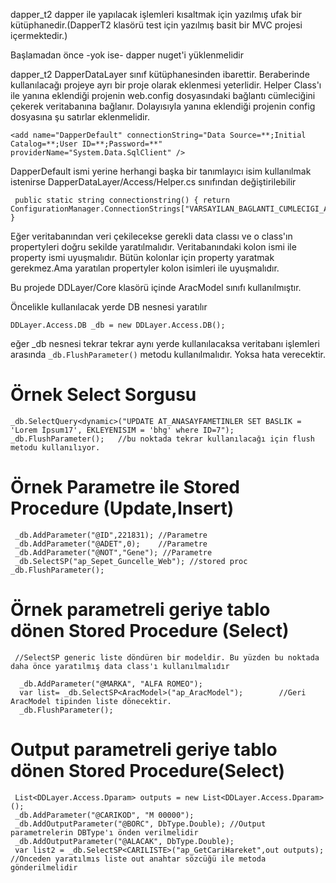 dapper_t2 dapper ile yapılacak işlemleri kısaltmak için yazılmış ufak bir kütüphanedir.(DapperT2 klasörü test için yazılmış basit bir MVC projesi içermektedir.)

Başlamadan önce -yok ise- dapper nuget'i yüklenmelidir

dapper_t2 DapperDataLayer sınıf kütüphanesinden ibarettir. Beraberinde kullanılacağı projeye ayrı bir proje olarak eklenmesi yeterlidir. Helper Class'ı ile yanına eklendiği projenin web.config dosyasındaki bağlantı cümleciğini çekerek veritabanına bağlanır. Dolayısıyla yanına eklendiği projenin config dosyasına şu satırlar eklenmelidir.

``` <add name="DapperDefault" connectionString="Data Source=**;Initial Catalog=**;User ID=**;Password=**" providerName="System.Data.SqlClient" /> ```

DapperDefault ismi yerine herhangi başka bir tanımlayıcı isim kullanılmak istenirse DapperDataLayer/Access/Helper.cs sınıfından değiştirilebilir 

``` 
 public static string connectionstring() { return ConfigurationManager.ConnectionStrings["VARSAYILAN_BAGLANTI_CUMLECIGI_ADI"].ConnectionString; }

```
  
Eğer veritabanından veri çekilecekse gerekli data classı ve o class'ın propertyleri doğru sekilde yaratılmalıdır. Veritabanındaki kolon ismi ile property ismi uyuşmalıdır. Bütün kolonlar için property yaratmak gerekmez.Ama yaratılan propertyler kolon isimleri ile uyuşmalıdır.
 
 Bu projede DDLayer/Core klasörü içinde AracModel sınıfı kullanılmıştır.
 
 Öncelikle kullanılacak yerde DB nesnesi yaratılır
 
``` DDLayer.Access.DB _db = new DDLayer.Access.DB(); ```
  
  eğer _db nesnesi tekrar tekrar aynı yerde kullanılacaksa veritabanı işlemleri arasında
  ```_db.FlushParameter()``` 
  metodu kullanılmalıdır. Yoksa hata verecektir.
  
 # Örnek Select Sorgusu
  
  ``` 
  _db.SelectQuery<dynamic>("UPDATE AT_ANASAYFAMETINLER SET BASLIK = 'Lorem İpsum17', EKLEYENISIM = 'bhg' where ID=7");
  _db.FlushParameter();   //bu noktada tekrar kullanılacağı için flush metodu kullanılıyor.
  ```
  
  # Örnek Parametre ile Stored Procedure (Update,Insert)
  ```
   _db.AddParameter("@ID",221831); //Parametre  
   _db.AddParameter("@ADET",0);    //Parametre
   _db.AddParameter("@NOT","Gene"); //Parametre           
   _db.SelectSP("ap_Sepet_Guncelle_Web"); //stored proc
  _db.FlushParameter();
  ```
 # Örnek parametreli geriye tablo dönen Stored Procedure (Select)
 
 ```
  //SelectSP generic liste döndüren bir modeldir. Bu yüzden bu noktada daha önce yaratılmış data class'ı kullanılmalıdır
  
   _db.AddParameter("@MARKA", "ALFA ROMEO");
   var list= _db.SelectSP<AracModel>("ap_AracModel");        //Geri AracModel tipinden liste dönecektir.      
   _db.FlushParameter();
  ```
 # Output parametreli geriye tablo dönen Stored Procedure(Select)
 ```
  List<DDLayer.Access.Dparam> outputs = new List<DDLayer.Access.Dparam>();
  _db.AddParameter("@CARIKOD", "M 00000");
  _db.AddOutputParameter("@BORC", DbType.Double); //Output parametrelerin DBType'ı önden verilmelidir
  _db.AddOutputParameter("@ALACAK", DbType.Double);
  var list2 = _db.SelectSP<CARILISTE>("ap_GetCariHareket",out outputs);    //Onceden yaratılmıs liste out anahtar sözcüğü ile metoda gönderilmelidir 
  ```
  
